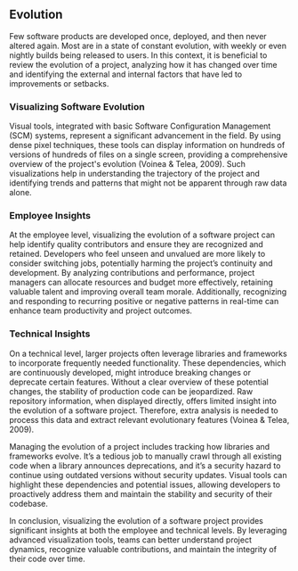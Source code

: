 ## Evolution

Few software products are developed once, deployed, and then never altered again. Most are in a state of constant evolution, with weekly or even nightly builds being released to users. In this context, it is beneficial to review the evolution of a project, analyzing how it has changed over time and identifying the external and internal factors that have led to improvements or setbacks.

### Visualizing Software Evolution

Visual tools, integrated with basic Software Configuration Management (SCM) systems, represent a significant advancement in the field. By using dense pixel techniques, these tools can display information on hundreds of versions of hundreds of files on a single screen, providing a comprehensive overview of the project's evolution (Voinea & Telea, 2009). Such visualizations help in understanding the trajectory of the project and identifying trends and patterns that might not be apparent through raw data alone.

### Employee Insights

At the employee level, visualizing the evolution of a software project can help identify quality contributors and ensure they are recognized and retained. Developers who feel unseen and unvalued are more likely to consider switching jobs, potentially harming the project’s continuity and development. By analyzing contributions and performance, project managers can allocate resources and budget more effectively, retaining valuable talent and improving overall team morale. Additionally, recognizing and responding to recurring positive or negative patterns in real-time can enhance team productivity and project outcomes.

### Technical Insights

On a technical level, larger projects often leverage libraries and frameworks to incorporate frequently needed functionality. These dependencies, which are continuously developed, might introduce breaking changes or deprecate certain features. Without a clear overview of these potential changes, the stability of production code can be jeopardized. Raw repository information, when displayed directly, offers limited insight into the evolution of a software project. Therefore, extra analysis is needed to process this data and extract relevant evolutionary features (Voinea & Telea, 2009).

Managing the evolution of a project includes tracking how libraries and frameworks evolve. It’s a tedious job to manually crawl through all existing code when a library announces deprecations, and it’s a security hazard to continue using outdated versions without security updates. Visual tools can highlight these dependencies and potential issues, allowing developers to proactively address them and maintain the stability and security of their codebase.

In conclusion, visualizing the evolution of a software project provides significant insights at both the employee and technical levels. By leveraging advanced visualization tools, teams can better understand project dynamics, recognize valuable contributions, and maintain the integrity of their code over time.